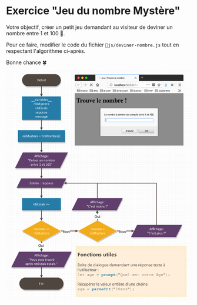# Exercice "Jeu du nombre Mystère"

Votre objectif, créer un petit jeu demandant au visiteur de deviner un nombre
 entre 1 et 100 🙇‍️.

Pour ce faire, modifier le code du fichier `📁js/deviner-nombre.js` tout en respectant l'algorithme ci-après.

Bonne chance 🍀

![jeu nombre mystere](img/jeu-nombre-mystere.png)
